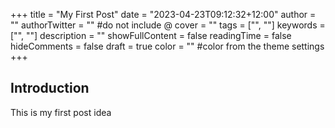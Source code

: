 +++
title = "My First Post"
date = "2023-04-23T09:12:32+12:00"
author = ""
authorTwitter = "" #do not include @
cover = ""
tags = ["", ""]
keywords = ["", ""]
description = ""
showFullContent = false
readingTime = false
hideComments = false
draft = true
color = "" #color from the theme settings
+++

## Introduction

This is my first post idea